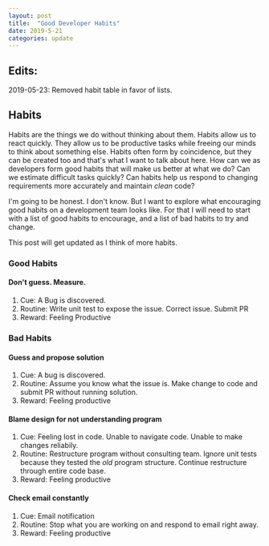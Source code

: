 ```yaml
---
layout: post
title:  "Good Developer Habits"
date: 2019-5-21
categories: update
---
```


## Edits:

2019-05-23: Removed habit table in favor of lists.

## Habits

Habits are the things we do without thinking about them. Habits allow us to
react quickly. They allow us to be productive tasks while freeing our minds to
think about something else. Habits often form by coincidence, but they can be
created too and that's what I want to talk about here. How can we as developers
form good habits that will make us better at what we do? Can we estimate
difficult tasks quickly? Can habits help us respond to changing requirements
more accurately and maintain _clean_ code?

I'm going to be honest. I don't know. But I want to explore what encouraging
good habits on a development team looks like. For that I will need to start
with a list of good habits to encourage, and a list of bad habits to try and
change.

This post will get updated as I think of more habits.

### Good Habits

#### Don't guess. Measure.

1. Cue: A Bug is discovered.
2. Routine: Write unit test to expose the issue. Correct issue. Submit PR
3. Reward: Feeling Productive

### Bad Habits

#### Guess and propose solution

1. Cue: A bug is discovered.
2. Routine: Assume you know what the issue is. Make change to code and submit PR
without running solution.
3. Reward: Feeling productive

#### Blame design for not understanding program

1. Cue: Feeling lost in code. Unable to navigate code. Unable to make changes
reliabily.
2. Routine: Restructure program without consulting team. Ignore unit tests
because they tested the _old_ program structure. Continue restructure
through entire code base.
3. Reward: Feeling productive

#### Check email constantly

1. Cue: Email notification
2. Routine: Stop what you are working on and respond to email right away.
3. Reward: Feeling productive
